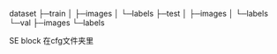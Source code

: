 dataset
├─train
│  ├─images
│  └─labels
├─test
│  ├─images
│  └─labels
└─val
    ├─images
    └─labels


SE block 在cfg文件夹里
